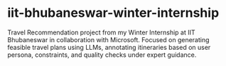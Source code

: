 # iit-bhubaneswar-winter-internship
Travel Recommendation project from my Winter Internship at IIT Bhubaneswar in collaboration with Microsoft. Focused on generating feasible travel plans using LLMs, annotating itineraries based on user persona, constraints, and quality checks under expert guidance.
